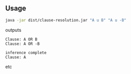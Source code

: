 ## Usage
```bash
java -jar dist/clause-resolution.jar "A u B" "A u -B"
```
outputs
```
Clause: A OR B 
Clause: A OR -B 

inference complete
Clause: A 
```
etc
